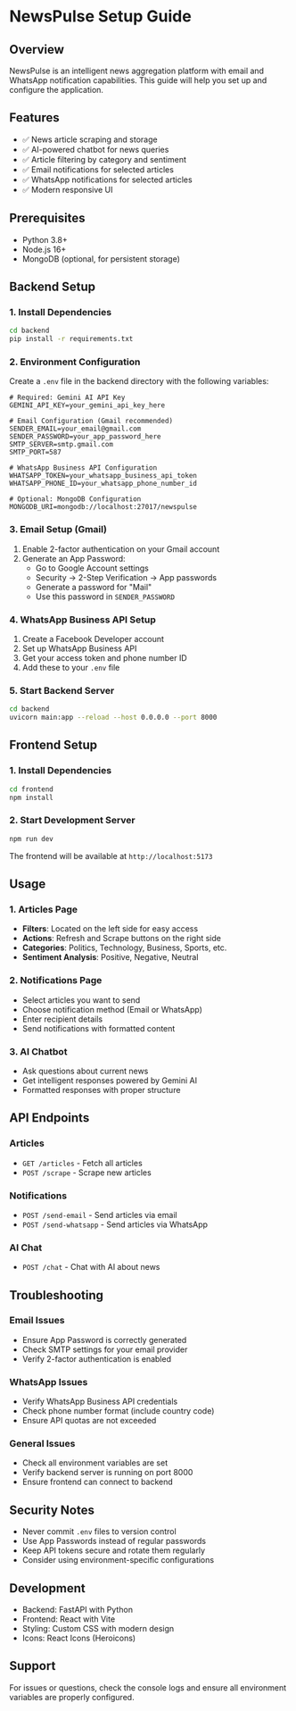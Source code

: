 # NewsPulse Setup Guide

## Overview
NewsPulse is an intelligent news aggregation platform with email and WhatsApp notification capabilities. This guide will help you set up and configure the application.

## Features
- ✅ News article scraping and storage
- ✅ AI-powered chatbot for news queries
- ✅ Article filtering by category and sentiment
- ✅ Email notifications for selected articles
- ✅ WhatsApp notifications for selected articles
- ✅ Modern responsive UI

## Prerequisites
- Python 3.8+
- Node.js 16+
- MongoDB (optional, for persistent storage)

## Backend Setup

### 1. Install Dependencies
```bash
cd backend
pip install -r requirements.txt
```

### 2. Environment Configuration
Create a `.env` file in the backend directory with the following variables:

```env
# Required: Gemini AI API Key
GEMINI_API_KEY=your_gemini_api_key_here

# Email Configuration (Gmail recommended)
SENDER_EMAIL=your_email@gmail.com
SENDER_PASSWORD=your_app_password_here
SMTP_SERVER=smtp.gmail.com
SMTP_PORT=587

# WhatsApp Business API Configuration
WHATSAPP_TOKEN=your_whatsapp_business_api_token
WHATSAPP_PHONE_ID=your_whatsapp_phone_number_id

# Optional: MongoDB Configuration
MONGODB_URI=mongodb://localhost:27017/newspulse
```

### 3. Email Setup (Gmail)
1. Enable 2-factor authentication on your Gmail account
2. Generate an App Password:
   - Go to Google Account settings
   - Security → 2-Step Verification → App passwords
   - Generate a password for "Mail"
   - Use this password in `SENDER_PASSWORD`

### 4. WhatsApp Business API Setup
1. Create a Facebook Developer account
2. Set up WhatsApp Business API
3. Get your access token and phone number ID
4. Add these to your `.env` file

### 5. Start Backend Server
```bash
cd backend
uvicorn main:app --reload --host 0.0.0.0 --port 8000
```

## Frontend Setup

### 1. Install Dependencies
```bash
cd frontend
npm install
```

### 2. Start Development Server
```bash
npm run dev
```

The frontend will be available at `http://localhost:5173`

## Usage

### 1. Articles Page
- **Filters**: Located on the left side for easy access
- **Actions**: Refresh and Scrape buttons on the right side
- **Categories**: Politics, Technology, Business, Sports, etc.
- **Sentiment Analysis**: Positive, Negative, Neutral

### 2. Notifications Page
- Select articles you want to send
- Choose notification method (Email or WhatsApp)
- Enter recipient details
- Send notifications with formatted content

### 3. AI Chatbot
- Ask questions about current news
- Get intelligent responses powered by Gemini AI
- Formatted responses with proper structure

## API Endpoints

### Articles
- `GET /articles` - Fetch all articles
- `POST /scrape` - Scrape new articles

### Notifications
- `POST /send-email` - Send articles via email
- `POST /send-whatsapp` - Send articles via WhatsApp

### AI Chat
- `POST /chat` - Chat with AI about news

## Troubleshooting

### Email Issues
- Ensure App Password is correctly generated
- Check SMTP settings for your email provider
- Verify 2-factor authentication is enabled

### WhatsApp Issues
- Verify WhatsApp Business API credentials
- Check phone number format (include country code)
- Ensure API quotas are not exceeded

### General Issues
- Check all environment variables are set
- Verify backend server is running on port 8000
- Ensure frontend can connect to backend

## Security Notes
- Never commit `.env` files to version control
- Use App Passwords instead of regular passwords
- Keep API tokens secure and rotate them regularly
- Consider using environment-specific configurations

## Development
- Backend: FastAPI with Python
- Frontend: React with Vite
- Styling: Custom CSS with modern design
- Icons: React Icons (Heroicons)

## Support
For issues or questions, check the console logs and ensure all environment variables are properly configured.
